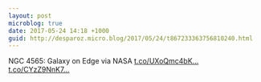 ```yaml
---
layout: post
microblog: true
date: 2017-05-24 14:18 +1000
guid: http://desparoz.micro.blog/2017/05/24/t867233363756810240.html
---
```

NGC 4565: Galaxy on Edge  via NASA [t.co/UXoQmc4bK...](https://t.co/UXoQmc4bKo) [t.co/CYzZ9NnK7...](https://t.co/CYzZ9NnK7q)
